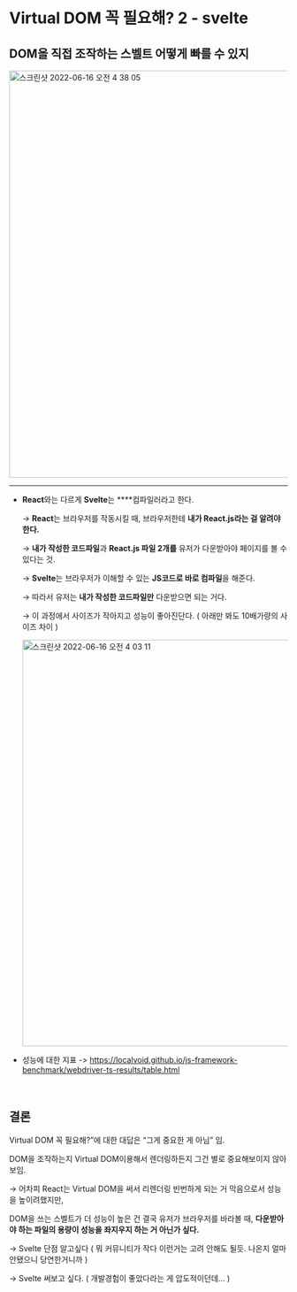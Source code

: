 # Virtual DOM 꼭 필요해? 2 - svelte

## DOM을 직접 조작하는 스벨트 어떻게 빠를 수 있지
<img width="736" alt="스크린샷 2022-06-16 오전 4 38 05" src="https://user-images.githubusercontent.com/69563429/173923284-99a71bdb-338d-42a6-8cd6-d443cc21810d.png">

---
- **React**와는 다르게 **Svelte**는 ****컴파일러라고 한다.
    
    → **React**는 브라우저를 작동시킬 때, 브라우저한테 **내가 React.js라는 걸 알려야 한다.**
    
    → **내가 작성한 코드파일**과 **React.js 파일 2개를** 유저가 다운받아야 페이지를 볼 수 있다는 것.
    
    → **Svelte**는 브라우저가 이해할 수 있는 **JS코드로 바로 컴파일**을 해준다.
    
    → 따라서 유저는 **내가 작성한 코드파일만** 다운받으면 되는 거다. 
    
    → 이 과정에서 사이즈가 작아지고 성능이 좋아진단다. ( 아래만 봐도 10배가량의 사이즈 차이 )
        
    <img width="735" alt="스크린샷 2022-06-16 오전 4 03 11" src="https://user-images.githubusercontent.com/69563429/173922638-c82c5843-24c8-4a72-a227-cf0d3bd55147.png">

    <br>

- 성능에 대한 지표
  ->  https://localvoid.github.io/js-framework-benchmark/webdriver-ts-results/table.html

  <br>

## 결론
Virtual DOM 꼭 필요해?”에 대한 대답은 “그게 중요한 게 아님” 임.

DOM을 조작하는지 Virtual DOM이용해서 렌더링하든지 그건 별로 중요해보이지 않아보임. 

→  어차피 React는 Virtual DOM을 써서 리렌더링 빈번하게 되는 거 막음으로서 성능을 높이려했지만,

DOM을 쓰는 스벨트가 더 성능이 높은 건 결국 유저가 브라우저를 바라볼 때, **다운받아야 하는 파일의 용량이 성능을 좌지우지 하는 거 아닌가 싶다.**

→ Svelte 단점 알고싶다 ( 뭐 커뮤니티가 작다 이런거는 고려 안해도 될듯. 나온지 얼마 안됐으니 당연한거니까 )

→ Svelte 써보고 싶다. ( 개발경험이 좋았다라는 게 압도적이던데… )